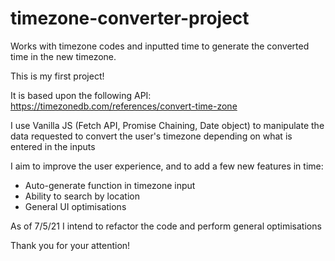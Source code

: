 # timezone-converter-project
Works with timezone codes and inputted time to generate the converted time in the new timezone.

This is my first project!

It is based upon the following API: https://timezonedb.com/references/convert-time-zone

I use Vanilla JS (Fetch API, Promise Chaining, Date object) to manipulate the data requested to convert the user's timezone depending on what is entered in the inputs

I aim to improve the user experience, and to add a few new features in time:

- Auto-generate function in timezone input
- Ability to search by location
- General UI optimisations

As of 7/5/21 I intend to refactor the code and perform general optimisations

Thank you for your attention!

